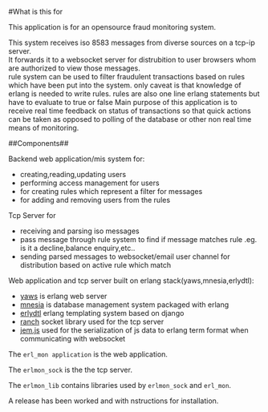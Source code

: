 #What is this for

This application is for an opensource fraud monitoring system.


This system receives iso 8583 messages from diverse sources on  a tcp-ip server.  
It forwards it to a websocket server for distrubition to user browsers whom are authorized to view those messages.   
rule system can be used to filter fraudulent transactions based on rules which have been put into the system.
only caveat is that knowledge of erlang is needed to write rules.
rules are also one line erlang statements but have to evaluate to true or false
Main purpose of this application is to receive real time feedback on status of  transactions so that quick actions can be taken as opposed to polling of the database or other non real time means of monitoring.

##Components##

Backend web application/mis system for:

* creating,reading,updating users
* performing access management for users
* for creating rules which represent a filter for messages
* for adding and removing users from the rules 

Tcp Server for 

* receiving and parsing iso messages
* pass message through rule system to find if message matches rule .eg. is it a decline,balance enquiry,etc..
* sending parsed messages to websocket/email user channel for distribution based on active rule which match 


Web application and tcp server built on erlang stack(yaws,mnesia,erlydtl):  

* [yaws](http://yaws.hyber.org) is erlang web server
* [mnesia](http://erlang.org/doc/man/mnesia.html) is database management system packaged with erlang
* [erlydtl](https://github.com/erlydtl/erlydtl) erlang templating system based on django  
* [ranch](https://github.com/ninenines/ranch) socket library used for the tcp server
* [jem.js](https://github.com/inaka/jem.js/tree/master) used for the serialization of js data to erlang term format when communicating with websocket


The ```erl_mon application``` is the web application.

The ```erlmon_sock``` is the the tcp server.

The ```erlmon_lib``` contains libraries used by ```erlmon_sock``` and ```erl_mon```.

A release has been worked  and with nstructions for installation.

